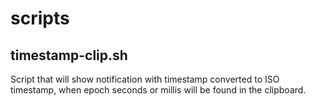 # scripts
## timestamp-clip.sh
Script that will show notification with timestamp converted to ISO timestamp, when epoch seconds or millis will be found in the clipboard.
